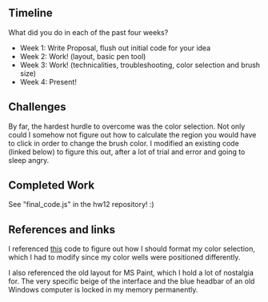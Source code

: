 

## Timeline

What did you do in each of the past four weeks?

- Week 1: Write Proposal, flush out initial code for your idea
- Week 2: Work! (layout, basic pen tool)
- Week 3: Work! (technicalities, troubleshooting, color selection and brush size)
- Week 4: Present!
 
## Challenges

By far, the hardest hurdle to overcome was the color selection. Not only could I somehow not figure out how to calculate the region you would have to click in order to change the brush color. I modified an existing code (linked below) to figure this out, after a lot of trial and error and going to sleep angry. 

## Completed Work

See "final_code.js" in the hw12 repository! :)

## References and links

I referenced [this](https://editor.p5js.org/projects/HJdsXS1BZ) code to figure out how I should format my color selection, which I had to modify since my color wells were positioned differently.

I also referenced the old layout for MS Paint, which I hold a lot of nostalgia for. The very specific beige of the interface and the blue headbar of an old Windows computer is locked in my memory permanently. 
